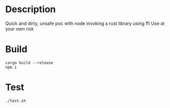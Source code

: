 # Description

Quick and dirty, unsafe poc with node invoking a rust library using ffi
Use at your own risk

# Build

```
cargo build --release
npm i
```

# Test

`./test.sh`



